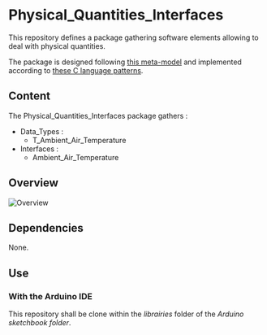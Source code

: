 # Physical_Quantities_Interfaces

This repository defines a package gathering software elements allowing to deal with physical
quantities.

The package is designed following
[this meta-model](https://github.com/HomeMadeBots/Embedded_Software_Meta_Model) and implemented
according to [these C language
patterns](https://github.com/HomeMadeBots/C-language-patterns-for-Embedded-Software-Meta-Model).

## Content

The Physical_Quantities_Interfaces package gathers :
* Data_Types :
  * T_Ambient_Air_Temperature
* Interfaces :
  * Ambient_Air_Temperature

## Overview

![Overview](http://www.plantuml.com/plantuml/proxy?cache=no&src=https://raw.github.com/HomeMadeBots/Physical_Quantities_Interfaces/master/doc/overview.puml)

## Dependencies

None.

## Use

### With the Arduino IDE

This repository shall be clone within the _librairies_ folder of the _Arduino sketchbook folder_.